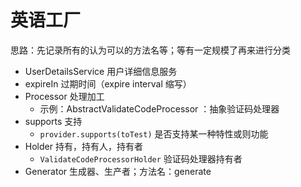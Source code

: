 # 英语工厂
思路：先记录所有的认为可以的方法名等；等有一定规模了再来进行分类

* UserDetailsService 用户详细信息服务
* expireIn 过期时间（expire interval 缩写）
* Processor 处理加工
  - 示例：AbstractValidateCodeProcessor ：抽象验证码处理器
* supports 支持
  - `provider.supports(toTest)` 是否支持某一种特性或则功能
* Holder 持有，持有人，持有者
  - `ValidateCodeProcessorHolder` 验证码处理器持有者
* Generator 生成器、生产者；方法名：generate
